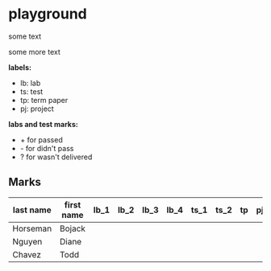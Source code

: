 # playground

some text

some more text

**labels:**

* lb: lab
* ts: test
* tp: term paper
* pj: project

**labs and test marks:**

* \+ for passed
* \- for didn't pass
* ? for wasn't delivered

## Marks

| last name | first name | lb_1 | lb_2 | lb_3 | lb_4 | ts_1 | ts_2 | tp  | pj  |
| ---       | ---        | :-:  | :-:  | :-:  | :-:  | :-:  | :-:  | :-: | :-: |
| Horseman  | Bojack     |      |      |      |      |      |      |     |     |
| Nguyen    | Diane      |      |      |      |      |      |      |     |     |
| Chavez    | Todd       |      |      |      |      |      |      |     |     |
